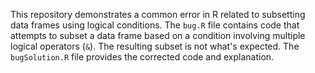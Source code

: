 This repository demonstrates a common error in R related to subsetting data frames using logical conditions. The `bug.R` file contains code that attempts to subset a data frame based on a condition involving multiple logical operators (`&`).  The resulting subset is not what's expected. The `bugSolution.R` file provides the corrected code and explanation.